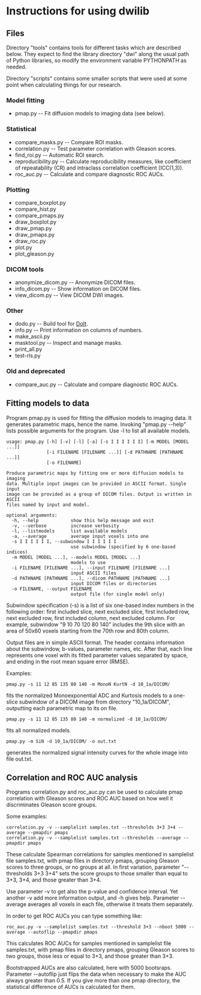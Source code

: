 Instructions for using dwilib
=============================


Files
-----
Directory "tools" contains tools for different tasks which are described below.
They expect to find the library directory "dwi" along the usual path of Python
libraries, so modify the environment variable PYTHONPATH as needed.

Directory "scripts" contains some smaller scripts that were used at some point
when calculating things for our research.

### Model fitting
* pmap.py -- Fit diffusion models to imaging data (see below).

### Statistical
* compare_masks.py -- Compare ROI masks.
* correlation.py -- Test parameter correlation with Gleason scores.
* find_roi.py -- Automatic ROI search.
* reproducibility.py -- Calculate reproducibility measures, like coefficient of
  repeatability (CR) and intraclass correlation coefficient (ICC(1,3)).
* roc_auc.py -- Calculate and compare diagnostic ROC AUCs.

### Plotting
* compare_boxplot.py
* compare_hist.py
* compare_pmaps.py
* draw_boxplot.py
* draw_pmap.py
* draw_pmaps.py
* draw_roc.py
* plot.py
* plot_gleason.py

### DICOM tools
* anonymize_dicom.py -- Anonymize DICOM files.
* info_dicom.py -- Show information on DICOM files.
* view_dicom.py -- View DICOM DWI images.

### Other
* dodo.py -- Build tool for [DoIt](http://pydoit.org/).
* info.py -- Print information on columns of numbers.
* make_ascii.py
* masktool.py -- Inspect and manage masks.
* print_all.py
* test-rls.py

### Old and deprecated
* compare_auc.py -- Calculate and compare diagnostic ROC AUCs.


Fitting models to data
----------------------

Program pmap.py is used for fitting the diffusion models to imaging data. It
generates parametric maps, hence the name. Invoking "pmap.py --help" lists
possible arguments for the program. Use -l to list all available models.

    usage: pmap.py [-h] [-v] [-l] [-a] [-s I I I I I I] [-m MODEL [MODEL ...]]
                   [-i FILENAME [FILENAME ...]] [-d PATHNAME [PATHNAME ...]]
                   [-o FILENAME]

    Produce parametric maps by fitting one or more diffusion models to imaging
    data. Multiple input images can be provided in ASCII format. Single input
    image can be provided as a group of DICOM files. Output is written in ASCII
    files named by input and model.

    optional arguments:
      -h, --help            show this help message and exit
      -v, --verbose         increase verbosity
      -l, --listmodels      list available models
      -a, --average         average input voxels into one
      -s I I I I I I, --subwindow I I I I I I
                            use subwindow (specified by 6 one-based indices)
      -m MODEL [MODEL ...], --models MODEL [MODEL ...]
                            models to use
      -i FILENAME [FILENAME ...], --input FILENAME [FILENAME ...]
                            input ASCII files
      -d PATHNAME [PATHNAME ...], --dicom PATHNAME [PATHNAME ...]
                            input DICOM files or directories
      -o FILENAME, --output FILENAME
                            output file (for single model only)

Subwindow specification (-s) is a list of six one-based index numbers in the
following order: first included slice, next excluded slice, first included row,
next excluded row, first included column, next excluded column. For example,
subwindow "9 10 70 120 80 140" includes the 9th slice with an area of 50x60
voxels starting from the 70th row and 80th column.

Output files are in simple ASCII format. The header contains information about
the subwindow, b-values, parameter names, etc. After that, each line represents
one voxel with its fitted parameter values separated by space, and ending in
the root mean square error (RMSE).

Examples:

    pmap.py -s 11 12 85 135 80 140 -m MonoN KurtN -d 10_1a/DICOM/

fits the normalized Monoexponential ADC and Kurtosis models to a one-slice
subwindow of a DICOM image from directory "10_1a/DICOM", outputting each
parametric map to its on file.

    pmap.py -s 11 12 85 135 80 140 -m normalized -d 10_1a/DICOM/

fits all normalized models.

    pmap.py -m SiN -d 10_1a/DICOM/ -o out.txt

generates the normalized signal intensity curves for the whole image into file
out.txt.


Correlation and ROC AUC analysis
--------------------------------

Programs correlation.py and roc_auc.py can be used to calculate pmap correlation
with Gleason scores and ROC AUC based on how well it discriminates Gleason score
groups.

Some examples:

    correlation.py -v --samplelist samples.txt --thresholds 3+3 3+4 --average --pmapdir pmaps
    correlation.py -v --samplelist samples.txt --thresholds --average --pmapdir pmaps

These calculate Spearman correlations for samples mentioned in samplelist file
samples.txt, with pmap files in directory pmaps, grouping Gleason scores to
three groups, or no groups at all. In first variation, parameter "--thresholds
3+3 3+4" sets the score groups to those smaller than equal to 3+3, 3+4, and
those greater than 3+4.

Use parameter -v to get also the p-value and confidence interval. Yet another
-v add more information output, and -h gives help. Parameter --average averages
all voxels in each file, otherwise it treats them separately.

In order to get ROC AUCs you can type something like:

    roc_auc.py -v --samplelist samples.txt --threshold 3+3 --nboot 5000 --average --autoflip --pmapdir pmaps

This calculates ROC AUCs for samples mentioned in samplelist file samples.txt,
with pmap files in directory pmaps, grouping Gleason scores to two groups,
those less or equal to 3+3, and those greater than 3+3.

Bootstrapped AUCs are also calculated, here with 5000 bootsraps. Parameter
--autoflip just flips the data when necessary to make the AUC always greater
than 0.5. If you give more than one pmap directory, the statistical difference
of AUCs is calculated for them.
